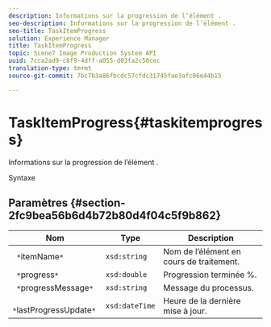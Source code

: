 ```yaml
---
description: Informations sur la progression de l’élément .
seo-description: Informations sur la progression de l’élément .
seo-title: TaskItemProgress
solution: Experience Manager
title: TaskItemProgress
topic: Scene7 Image Production System API
uuid: 7cca2ad9-c8f9-4dff-a055-d03fa2c50cec
translation-type: tm+mt
source-git-commit: 7bc7b3a86fbcdc57cfdc31745fae3afc06e44b15

---
```



# TaskItemProgress{#taskitemprogress}

Informations sur la progression de l’élément .

Syntaxe

## Paramètres {#section-2fc9bea56b6d4b72b80d4f04c5f9b862}

| Nom | Type | Description |
|---|---|---|
| ` *`itemName`*` | `xsd:string` | Nom de l’élément en cours de traitement. |
| ` *`progress`*` | `xsd:double` | Progression terminée %. |
| ` *`progressMessage`*` | `xsd:string` | Message du processus. |
| ` *`lastProgressUpdate`*` | `xsd:dateTime` | Heure de la dernière mise à jour. |

